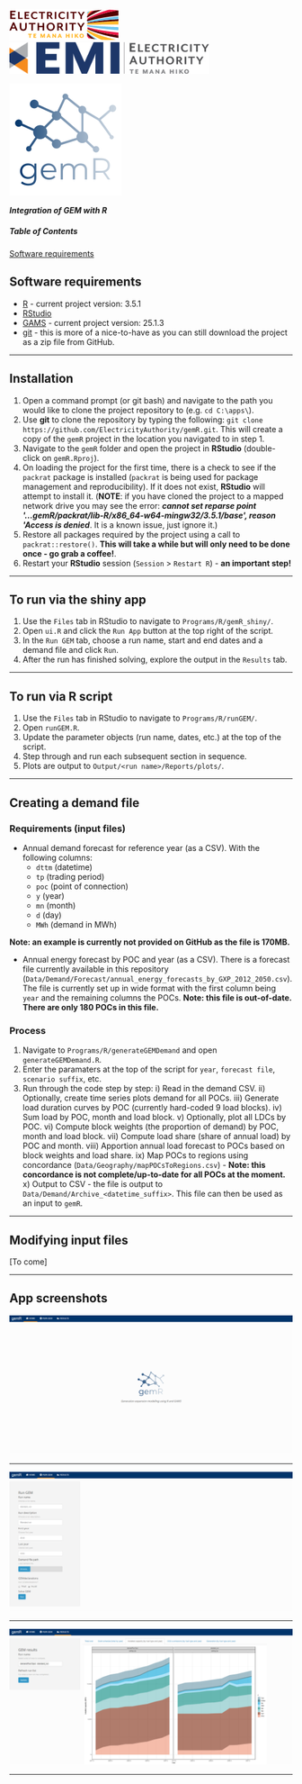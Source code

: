 [![](Programs/R/gemR_shiny/www/img/ea-logo.png)](https://www.ea.govt.nz) [<img src = 'Programs/R/gemR_shiny/www/img/emi-logo.png' height="56px">](https://emi.ea.govt.nz)

![](Programs/R/gemR_shiny/www/img/gemR_logo3.png)

***Integration of GEM with R***

##### Table of Contents  
[Software requirements](#software)  

<a name="software"/>

## Software requirements

- [R](https://cran.r-project.org/bin/windows/base/) - current project version: 3.5.1
- [RStudio](https://www.rstudio.com/products/rstudio/download/)
- [GAMS](https://www.gams.com/download/) - current project version: 25.1.3
- [git](https://git-scm.com/downloads) - this is more of a nice-to-have as you can still download the project as a zip file from GitHub.

***

## Installation

1. Open a command prompt (or git bash) and navigate to the path you would like to clone the project repository to (e.g. `cd C:\apps\`).
2. Use **git** to clone the repository by typing the following: `git clone https://github.com/ElectricityAuthority/gemR.git`. This will create a copy of the `gemR` project in the location you navigated to in step 1.
3. Navigate to the `gemR` folder and open the project in **RStudio** (double-click on `gemR.Rproj`).
4. On loading the project for the first time, there is a check to see if the `packrat` package is installed (`packrat` is being used for package management and reproducibility). If it does not exist, **RStudio** will attempt to install it. (**NOTE**: if you have cloned the project to a mapped network drive you may see the error: ***cannot set reparse point '...gemR/packrat/lib-R/x86_64-w64-mingw32/3.5.1/base', reason 'Access is denied***. It is a known issue, just ignore it.)
5. Restore all packages required by the project using a call to `packrat::restore()`. **This will take a while but will only need to be done once - go grab a coffee!**.
6. Restart your **RStudio** session (`Session` > `Restart R`) - **an important step!**

***

## To run via the shiny app

1. Use the `Files` tab in RStudio to navigate to `Programs/R/gemR_shiny/`.
2. Open `ui.R` and click the `Run App` button at the top right of the script.
3. In the `Run GEM` tab, choose a run name, start and end dates and a demand file and click `Run`. 
4. After the run has finished solving, explore the output in the `Results` tab.

***

## To run via R script

1. Use the `Files` tab in RStudio to navigate to `Programs/R/runGEM/`. 
2. Open `runGEM.R`.
3. Update the parameter objects (run name, dates, etc.) at the top of the script.
4. Step through and run each subsequent section in sequence.
5. Plots are output to `Output/<run name>/Reports/plots/`.

***

## Creating a demand file

### Requirements (input files)

- Annual demand forecast for reference year (as a CSV). With the following columns:
  - `dttm` (datetime)
  - `tp` (trading period)
  - `poc` (point of connection)
  - `y` (year)
  - `mn` (month)
  - `d` (day)
  - `MWh` (demand in MWh)

**Note: an example is currently not provided on GitHub as the file is 170MB.**

- Annual energy forecast by POC and year (as a CSV). There is a forecast file currently available in this repository (`Data/Demand/Forecast/annual_energy_forecasts_by_GXP_2012_2050.csv`). The file is currently set up in wide format with the first column being `year` and the remaining columns the POCs. **Note: this file is out-of-date. There are only 180 POCs in this file.**

### Process 

1. Navigate to `Programs/R/generateGEMDemand` and open `generateGEMDemand.R`.
2. Enter the paramaters at the top of the script for `year`, `forecast file`, `scenario suffix`, etc.
3. Run through the code step by step:
  i) Read in the demand CSV.
  ii) Optionally, create time series plots demand for all POCs.
  iii) Generate load duration curves by POC (currently hard-coded 9 load blocks).
  iv) Sum load by POC, month and load block.
  v) Optionally, plot all LDCs by POC.
  vi) Compute block weights (the proportion of demand) by POC, month and load block.
  vii) Compute load share (share of annual load) by POC and month.
  viii) Apportion annual load forecast to POCs based on block weights and load share.
  ix) Map POCs to regions using concordance (`Data/Geography/mapPOCsToRegions.csv`) - **Note: this concordance is not complete/up-to-date for all POCs at the moment.**
  x) Output to CSV - the file is output to `Data/Demand/Archive_<datetime_suffix>`. This file can then be used as an input to `gemR`.

***

## Modifying input files
[To come]

***

## App screenshots

![](Resources/img/home.png)

***

![](Resources/img/runGEM.png)

***

![](Resources/img/results.png)

***
